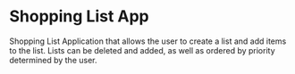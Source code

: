 # Shopping List App

Shopping List Application that allows the user to create a list and add items to the list. Lists can be deleted and added, as well as ordered by priority determined by the user.
